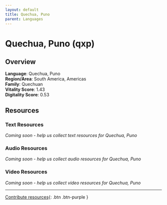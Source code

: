 ```yaml
---
layout: default
title: Quechua, Puno
parent: Languages
---
```


# Quechua, Puno (qxp)

## Overview

**Language**: Quechua, Puno  
**Region/Area**: South America, Americas  
**Family**: Quechuan  
**Vitality Score**: 1.43  
**Digitality Score**: 0.53  

## Resources

### Text Resources
*Coming soon - help us collect text resources for Quechua, Puno*

### Audio Resources
*Coming soon - help us collect audio resources for Quechua, Puno*

### Video Resources
*Coming soon - help us collect video resources for Quechua, Puno*

---

[Contribute resources](https://fairtrain.github.io/){: .btn .btn-purple }
